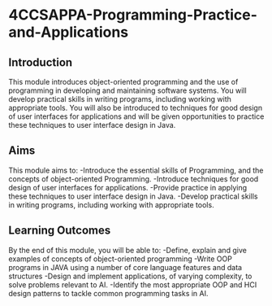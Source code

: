 # 4CCSAPPA-Programming-Practice-and-Applications

## Introduction
This module introduces object-oriented programming and the use of programming in developing and maintaining software systems. You will develop practical skills in writing programs, including working with appropriate tools. You will also be introduced to techniques for good design of user interfaces for applications and will be given opportunities to practice these techniques to user interface design in Java.


## Aims
This module aims to:
-Introduce the essential skills of Programming, and the concepts of object-oriented Programming.
-Introduce techniques for good design of user interfaces for applications.
-Provide practice in applying these techniques to user interface design in Java.
-Develop practical skills in writing programs, including working with appropriate tools.

## Learning Outcomes
By the end of this module, you will be able to:
-Define, explain and give examples of concepts of object-oriented programming
-Write OOP programs in JAVA using a number of core language features and data structures
-Design and implement applications, of varying complexity, to solve problems relevant to AI.
-Identify the most appropriate OOP and HCI design patterns to tackle common programming tasks in AI.
